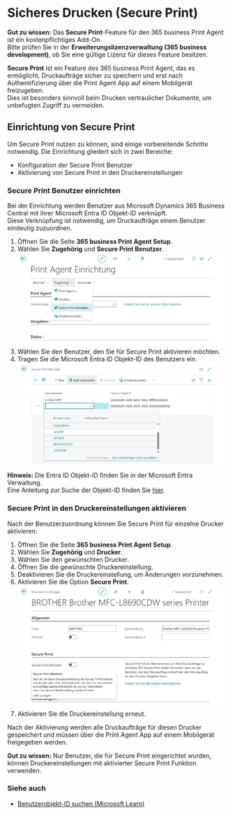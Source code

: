 # Sicheres Drucken (Secure Print)

<div class="alert alert-notice">
    <i class="fa-light fa-hand-point-up fa-lg" style="--fa-secondary-color: #FF0000; --fa-primary-color: #111111; --fa-secondary-opacity: 0.7"></i> <strong>Gut zu wissen:</strong>
	Das <strong>Secure Print</strong>-Feature für den 365 business Print Agent ist ein kostenpflichtiges Add-On.<br>
	Bitte prüfen Sie in der <strong>Erweiterungslizenzverwaltung (365 business development)</strong>, ob Sie eine gültige Lizenz für dieses Feature besitzen.
</div>

**Secure Print** ist ein Feature des 365 business Print Agent, das es ermöglicht, Druckaufträge sicher zu speichern und erst nach Authentifizierung über die Print Agent App auf einem Mobilgerät freizugeben.  
Dies ist besonders sinnvoll beim Drucken vertraulicher Dokumente, um unbefugten Zugriff zu vermeiden.


## Einrichtung von Secure Print

Um Secure Print nutzen zu können, sind einige vorbereitende Schritte notwendig. Die Einrichtung gliedert sich in zwei Bereiche:

- Konfiguration der Secure Print Benutzer  
- Aktivierung von Secure Print in den Druckereinstellungen

### Secure Print Benutzer einrichten

Bei der Einrichtung werden Benutzer aus Microsoft Dynamics 365 Business Central mit ihrer Microsoft Entra ID Objekt-ID verknüpft.  
Diese Verknüpfung ist notwendig, um Druckaufträge einem Benutzer eindeutig zuzuordnen.

1. Öffnen Sie die Seite **365 business Print Agent Setup**.
2. Wählen Sie **Zugehörig** und **Secure Print Benutzer**.<br> 
   ![Secure Print Setup Aktion](/assets/images/365-business-print-agent/secure-print-setup.de-DE.png)
3. Wählen Sie den Benutzer, den Sie für Secure Print aktivieren möchten.
4. Tragen Sie die Microsoft Entra ID Objekt-ID des Benutzers ein.<br> 
   ![Secure Print User Setup](/assets/images/365-business-print-agent/secure-print-user-setup.de-DE.png)


<div class="alert alert-info">
    <i class="fa-duotone fa-thin fa-lightbulb fa-lg" style="--fa-secondary-color: #00b7c3; --fa-primary-color: #111111;"></i> <strong>Hinweis:</strong>
	Die Entra ID Objekt-ID finden Sie in der Microsoft Entra Verwaltung.<br>
	Eine Anleitung zur Suche der Objekt-ID finden Sie <a href="https://learn.microsoft.com/de-de/partner-center/account-settings/find-ids-and-domain-names#find-the-user-object-id" target="_blank">hier</a>.
</div>

### Secure Print in den Druckereinstellungen aktivieren

Nach der Benutzerzuordnung können Sie Secure Print für einzelne Drucker aktivieren:

1. Öffnen Sie die Seite **365 business Print Agent Setup**.
2. Wählen Sie **Zugehörig** und **Drucker**.
3. Wählen Sie den gewünschten Drucker.
4. Öffnen Sie die gewünschte Druckereinstellung.
5. Deaktivieren Sie die Druckereinstellung, um Änderungen vorzunehmen.
6. Aktivieren Sie die Option **Secure Print**.  
   ![Druckereinstellungen - Secure Print](/assets/images/365-business-print-agent/printer-configuration-secure-print.de-DE.png)
7. Aktivieren Sie die Druckereinstellung erneut.

Nach der Aktivierung werden alle Druckaufträge für diesen Drucker gespeichert und müssen über die Print Agent App auf einem Mobilgerät freigegeben werden.

<div class="alert alert-notice">
    <i class="fa-light fa-hand-point-up fa-lg" style="--fa-secondary-color: #FF0000; --fa-primary-color: #111111; --fa-secondary-opacity: 0.7"></i> <strong>Gut zu wissen:</strong>
	Nur Benutzer, die für Secure Print eingerichtet wurden, können Druckereinstellungen mit aktivierter Secure Print Funktion verwenden.
</div>


### Siehe auch

- [Benutzerobjekt-ID suchen (Microsoft Learn)](https://learn.microsoft.com/de-de/partner-center/account-settings/find-ids-and-domain-names#find-the-user-object-id)
